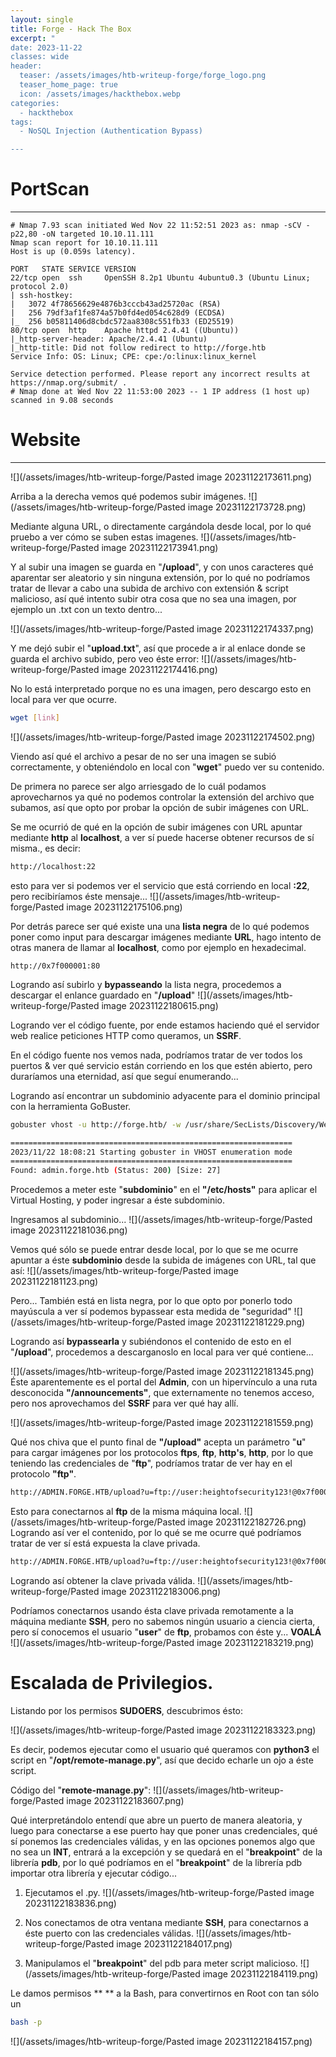 ```yaml
---
layout: single
title: Forge - Hack The Box
excerpt: "
date: 2023-11-22
classes: wide
header:
  teaser: /assets/images/htb-writeup-forge/forge_logo.png
  teaser_home_page: true
  icon: /assets/images/hackthebox.webp
categories:
  - hackthebox
tags:
  - NoSQL Injection (Authentication Bypass)

---
```


# PortScan
__________

```
# Nmap 7.93 scan initiated Wed Nov 22 11:52:51 2023 as: nmap -sCV -p22,80 -oN targeted 10.10.11.111
Nmap scan report for 10.10.11.111
Host is up (0.059s latency).

PORT   STATE SERVICE VERSION
22/tcp open  ssh     OpenSSH 8.2p1 Ubuntu 4ubuntu0.3 (Ubuntu Linux; protocol 2.0)
| ssh-hostkey: 
|   3072 4f78656629e4876b3cccb43ad25720ac (RSA)
|   256 79df3af1fe874a57b0fd4ed054c628d9 (ECDSA)
|_  256 b05811406d8cbdc572aa8308c551fb33 (ED25519)
80/tcp open  http    Apache httpd 2.4.41 ((Ubuntu))
|_http-server-header: Apache/2.4.41 (Ubuntu)
|_http-title: Did not follow redirect to http://forge.htb
Service Info: OS: Linux; CPE: cpe:/o:linux:linux_kernel

Service detection performed. Please report any incorrect results at https://nmap.org/submit/ .
# Nmap done at Wed Nov 22 11:53:00 2023 -- 1 IP address (1 host up) scanned in 9.08 seconds
```


# Website
_______
![](/assets/images/htb-writeup-forge/Pasted image 20231122173611.png)

Arriba a la derecha vemos qué podemos subir imágenes.
![](/assets/images/htb-writeup-forge/Pasted image 20231122173728.png)

Mediante alguna URL, o directamente cargándola desde local, por lo qué  pruebo a ver cómo se suben estas imagenes.
![](/assets/images/htb-writeup-forge/Pasted image 20231122173941.png)

Y al subir una imagen se guarda en "**/upload**", y con unos caracteres qué aparentar ser aleatorio y sin ninguna extensión, por lo qué no podríamos tratar de llevar a cabo una subida de archivo con extensión & script malicioso, así qué intento subir otra cosa que no sea una imagen, por ejemplo un .txt con un texto dentro...

![](/assets/images/htb-writeup-forge/Pasted image 20231122174337.png)

Y me dejó subir el "**upload.txt**", así que procede a ir al enlace donde se guarda el archivo subido, pero veo éste error:
![](/assets/images/htb-writeup-forge/Pasted image 20231122174416.png)

No lo está interpretado porque no es una imagen, pero descargo esto en local para ver que ocurre.
```bash
wget [link]
```

![](/assets/images/htb-writeup-forge/Pasted image 20231122174502.png)

Viendo así qué el archivo a pesar de no ser una imagen se subió correctamente, y obteniéndolo en local con "**wget**" puedo ver su contenido.

De primera no parece ser algo arriesgado de lo cuál podamos aprovecharnos ya qué no podemos controlar la extensión del archivo que subamos, así que opto por probar la opción de subir imágenes con URL.

Se me ocurrió de qué en la opción de subir imágenes con URL apuntar mediante **http** al **localhost**, a ver sí puede hacerse obtener recursos de sí misma., es decir:
```bash
http://localhost:22
```

esto para ver si podemos ver el servicio que está corriendo en local **:22**, pero recibiríamos éste mensaje...
![](/assets/images/htb-writeup-forge/Pasted image 20231122175106.png)

Por detrás parece ser qué existe una una **lista negra** de lo qué podemos poner como input para descargar imágenes mediante **URL**, hago intento de otras manera de llamar al **localhost**, como por ejemplo en hexadecimal.
```
http://0x7f000001:80
```

Logrando así subirlo y **bypasseando** la lista negra, procedemos a descargar el enlance guardado en "**/upload**"
![](/assets/images/htb-writeup-forge/Pasted image 20231122180615.png)

Logrando ver el código fuente, por ende estamos haciendo qué el servidor web realice peticiones HTTP como queramos, un **SSRF**.

En el código fuente nos vemos nada, podríamos tratar de ver todos los puertos & ver qué servicio están corriendo en los que estén abierto, pero duraríamos una eternidad, así que seguí enumerando...

Logrando así encontrar un subdominio adyacente para el dominio principal con la herramienta GoBuster.
```bash
gobuster vhost -u http://forge.htb/ -w /usr/share/SecLists/Discovery/Web-Content/directory-list-2.3-medium.txt -t 20 -k | grep -v "302"

===============================================================
2023/11/22 18:08:21 Starting gobuster in VHOST enumeration mode
===============================================================
Found: admin.forge.htb (Status: 200) [Size: 27] 

```

Procedemos a meter este "**subdominio**" en el **"/etc/hosts"** para aplicar el Virtual Hosting, y poder ingresar a éste subdominio.

Ingresamos al subdominio...
![](/assets/images/htb-writeup-forge/Pasted image 20231122181036.png)

Vemos qué sólo se puede entrar desde local, por lo que se me ocurre apuntar a éste **subdominio** desde la subida de imágenes con URL, tal que así:
![](/assets/images/htb-writeup-forge/Pasted image 20231122181123.png)

Pero... También está en lista negra, por lo que opto por ponerlo todo mayúscula a ver sí podemos bypassear esta medida de "seguridad"
![](/assets/images/htb-writeup-forge/Pasted image 20231122181229.png)

Logrando así **bypassearla** y subiéndonos el contenido de esto en el "**/upload**", procedemos a descarganoslo en local para ver qué contiene...

![](/assets/images/htb-writeup-forge/Pasted image 20231122181345.png)
Éste aparentemente es el portal del **Admin**, con un hipervínculo a una ruta desconocida **"/announcements"**, que externamente no tenemos acceso, pero nos aprovechamos del **SSRF** para ver qué hay allí.

![](/assets/images/htb-writeup-forge/Pasted image 20231122181559.png)

Qué nos chiva que el punto final de **"/upload"** acepta un parámetro "**u**" para cargar imágenes por los protocolos **ftps**, **ftp**, **http's**, **http**, por lo que teniendo las credenciales de "**ftp**", podríamos tratar de ver hay en el protocolo **"ftp"**.
```bash
http://ADMIN.FORGE.HTB/upload?u=ftp://user:heightofsecurity123!@0x7f000001
```

Esto para conectarnos al **ftp** de la misma máquina local.
![](/assets/images/htb-writeup-forge/Pasted image 20231122182726.png)
Logrando así ver el contenido, por lo qué se me ocurre qué podríamos tratar de ver sí está expuesta la clave privada.

```bash
http://ADMIN.FORGE.HTB/upload?u=ftp://user:heightofsecurity123!@0x7f000001/.ssh/id_rsa
```

Logrando así obtener la clave privada válida.
![](/assets/images/htb-writeup-forge/Pasted image 20231122183006.png)

Podríamos conectarnos usando ésta clave privada remotamente a la máquina mediante **SSH**, pero no sabemos ningún usuario a ciencia cierta, pero sí conocemos el usuario "**user**" de **ftp**, probamos con éste y... **VOALÁ**
![](/assets/images/htb-writeup-forge/Pasted image 20231122183219.png)
# Escalada de Privilegios.

Listando por los permisos **SUDOERS**, descubrimos ésto:

![](/assets/images/htb-writeup-forge/Pasted image 20231122183323.png)

Es decir, podemos ejecutar como el usuario qué queramos con **python3** el script en "**/opt/remote-manage.py**", así que decido echarle un ojo a éste script.

Código del "**remote-manage.py**":
![](/assets/images/htb-writeup-forge/Pasted image 20231122183607.png)

Qué interpretándolo entendí que abre un puerto de manera aleatoria, y luego para conectarse a ese puerto hay que poner unas credenciales, qué sí ponemos las credenciales válidas, y en las opciones ponemos algo que no sea un **INT**, entrará a la excepción y se quedará en el "**breakpoint**" de la librería **pdb**, por lo qué podríamos en el "**breakpoint**" de la librería pdb importar otra librería y ejecutar código...

1. Ejecutamos el .py.
![](/assets/images/htb-writeup-forge/Pasted image 20231122183836.png)

2. Nos conectamos de otra ventana mediante **SSH**, para conectarnos a éste puerto con las credenciales válidas.
![](/assets/images/htb-writeup-forge/Pasted image 20231122184017.png)

3. Manipulamos el "**breakpoint**" del pdb para meter script malicioso.
![](/assets/images/htb-writeup-forge/Pasted image 20231122184119.png)

Le damos permisos ** ** a la Bash, para convertirnos en Root con tan sólo un
```bash 
bash -p
```
![](/assets/images/htb-writeup-forge/Pasted image 20231122184157.png)
